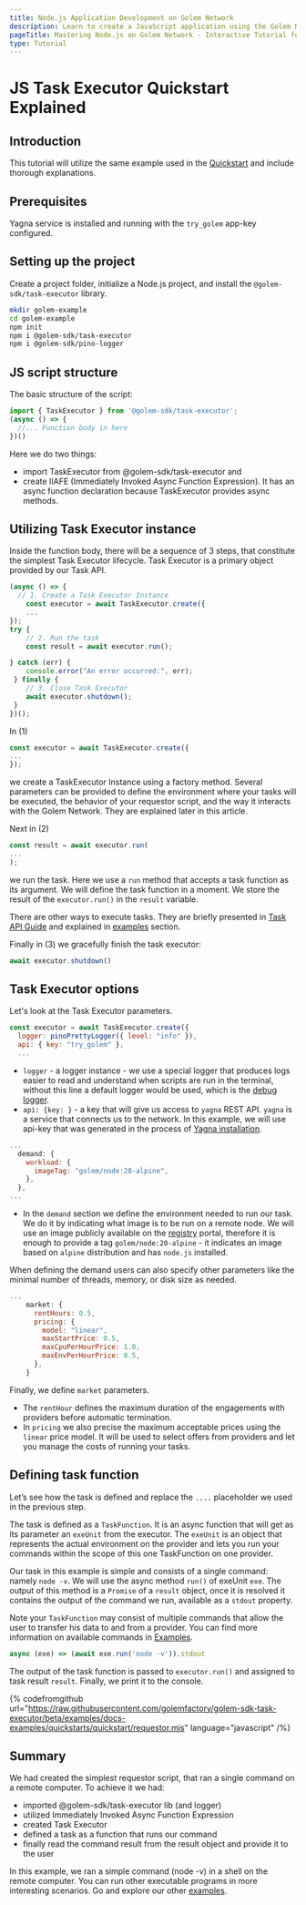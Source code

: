 ```yaml
---
title: Node.js Application Development on Golem Network
description: Learn to create a JavaScript application using the Golem Network with our tutorial where we explain the Quickstart example and steps for setting up Node.js projects and utilizing Task Executor.
pageTitle: Mastering Node.js on Golem Network - Interactive Tutorial for Developers
type: Tutorial
---
```


# JS Task Executor Quickstart Explained

## Introduction

This tutorial will utilize the same example used in the [Quickstart](/docs/creators/javascript/quickstarts/quickstart) and include thorough explanations.

## Prerequisites

Yagna service is installed and running with the `try_golem` app-key configured.

## Setting up the project

Create a project folder, initialize a Node.js project, and install the `@golem-sdk/task-executor` library.

```bash
mkdir golem-example
cd golem-example
npm init
npm i @golem-sdk/task-executor
npm i @golem-sdk/pino-logger
```

## JS script structure

The basic structure of the script:

```js
import { TaskExecutor } from '@golem-sdk/task-executor';
(async () => {
  //... Function body in here
})()
```

Here we do two things:

- import TaskExecutor from @golem-sdk/task-executor and
- create IIAFE (Immediately Invoked Async Function Expression). It has an async function declaration because TaskExecutor provides async methods.

## Utilizing Task Executor instance

Inside the function body, there will be a sequence of 3 steps, that constitute the simplest Task Executor lifecycle. Task Executor is a primary object provided by our Task API.

```js
(async () => {
  // 1. Create a Task Executor Instance
    const executor = await TaskExecutor.create({
    ...
});
try {
    // 2. Run the task
    const result = await executor.run();

} catch (err) {
    console.error("An error occurred:", err);
 } finally {
    // 3. Close Task Executor
    await executor.shutdown();
 }
})();
```

In (1)

```js
const executor = await TaskExecutor.create({
...
});
```

we create a TaskExecutor Instance using a factory method. Several parameters can be provided to define the environment where your tasks will be executed, the behavior of your requestor script, and the way it interacts with the Golem Network.
They are explained later in this article.

Next in (2)

```js
const result = await executor.run(
...
);
```

we run the task. Here we use a `run` method that accepts a task function as its argument. We will define the task function in a moment. We store the result of the `executor.run()` in the `result` variable.

There are other ways to execute tasks. They are briefly presented in [Task API Guide](/docs/creators/javascript/guides/task-model#main-task-api-features) and explained in [examples](/docs/creators/javascript/examples) section.

Finally in (3) we gracefully finish the task executor:

```js
await executor.shutdown()
```

## Task Executor options

Let's look at the Task Executor parameters.

```js
const executor = await TaskExecutor.create({
  logger: pinoPrettyLogger({ level: "info" }),
  api: { key: "try_golem" },
  ...
```

- `logger` - a logger instance - we use a special logger that produces logs easier to read and understand when scripts are run in the terminal, without this line a default logger would be used, which is the [debug logger](https://www.npmjs.com/package/debug).
- `api: {key: }` - a key that will give us access to `yagna` REST API. `yagna` is a service that connects us to the network. In this example, we will use api-key that was generated in the process of [Yagna installation](/docs/creators/tools/yagna/yagna-installation-for-requestors).

```js
...
  demand: {
    workload: {
      imageTag: "golem/node:20-alpine",
    },
  },
...
```

- In the `demand` section we define the environment needed to run our task. We do it by indicating what image is to be run on a remote node. We will use an image publicly available on the [registry](https://registry.golem.network) portal, therefore it is enough to provide a tag `golem/node:20-alpine` - it indicates an image based on `alpine` distribution and has `node.js` installed.

When defining the demand users can also specify other parameters like the minimal number of threads, memory, or disk size as needed.

```js
...
    market: {
      rentHours: 0.5,
      pricing: {
        model: "linear",
        maxStartPrice: 0.5,
        maxCpuPerHourPrice: 1.0,
        maxEnvPerHourPrice: 0.5,
      },
    }
```

Finally, we define `market` parameters.

- The `rentHour` defines the maximum duration of the engagements with providers before automatic termination.
- In `pricing` we also precise the maximum acceptable prices using the `linear` price model. It will be used to select offers from providers and let you manage the costs of running your tasks.

## Defining task function

Let’s see how the task is defined and replace the `....` placeholder we used in the previous step.

The task is defined as a `TaskFunction`. It is an async function that will get as its parameter an `exeUnit` from the executor. The `exeUnit` is an object that represents the actual environment on the provider and lets you run your commands within the scope of this one TaskFunction on one provider.

Our task in this example is simple and consists of a single command: namely `node -v`. We will use the async method `run()` of exeUnit `exe`. The output of this method is a `Promise` of a `result` object, once it is resolved it contains the output of the command we run, available as a `stdout` property.

Note your `TaskFunction` may consist of multiple commands that allow the user to transfer his data to and from a provider. You can find more information on available commands in [Examples](/docs/creators/javascript/examples/composing-tasks).

```js
async (exe) => (await exe.run('node -v')).stdout
```

The output of the task function is passed to `executor.run()` and assigned to task result `result`.
Finally, we print it to the console.

{% codefromgithub url="https://raw.githubusercontent.com/golemfactory/golem-sdk-task-executor/beta/examples/docs-examples/quickstarts/quickstart/requestor.mjs" language="javascript" /%}

## Summary

We had created the simplest requestor script, that ran a single command on a remote computer.
To achieve it we had:

- imported @golem-sdk/task-executor lib (and logger)
- utilized Immediately Invoked Async Function Expression
- created Task Executor
- defined a task as a function that runs our command
- finally read the command result from the result object and provide it to the user

In this example, we ran a simple command (node -v) in a shell on the remote computer. You can run other executable programs in more interesting scenarios. Go and explore our other [examples](/docs/creators/javascript/examples).

